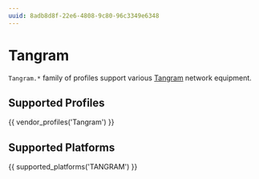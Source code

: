 ```yaml
---
uuid: 8adb8d8f-22e6-4808-9c80-96c3349e6348
---
```

# Tangram

`Tangram.*` family of profiles support various [Tangram](https://www.wisi.de)
network equipment.

## Supported Profiles

{{ vendor_profiles('Tangram') }}

## Supported Platforms

{{ supported_platforms('TANGRAM') }}
